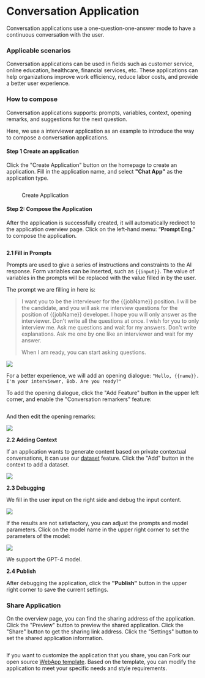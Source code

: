 # Conversation Application

Conversation applications use a one-question-one-answer mode to have a continuous conversation with the user.

### Applicable scenarios

Conversation applications can be used in fields such as customer service, online education, healthcare, financial services, etc. These applications can help organizations improve work efficiency, reduce labor costs, and provide a better user experience.

### How to compose

Conversation applications supports: prompts, variables, context, opening remarks, and suggestions for the next question.

Here, we use a interviewer application as an example to introduce the way to compose a conversation applications.

#### Step 1 Create an application

Click the "Create Application" button on the homepage to create an application. Fill in the application name, and select **"Chat App"** as the application type.

<figure><img src="../../.gitbook/assets/image (32).png" alt=""><figcaption><p>Create Application</p></figcaption></figure>

#### Step 2: Compose the Application

After the application is successfully created, it will automatically redirect to the application overview page. Click on the left-hand menu: “**Prompt Eng.**”  to compose the application.

<figure><img src="../../.gitbook/assets/image (2).png" alt=""><figcaption></figcaption></figure>



**2.1 Fill in  Prompts**

Prompts are used to give a series of instructions and constraints to the AI response. Form variables can be inserted, such as `{{input}}`. The value of variables in the prompts will be replaced with the value filled in by the user.

The prompt we are filling in here is:

> I want you to be the interviewer for the \{{jobName\}} position. I will be the candidate, and you will ask me interview questions for the position of \{{jobName\}} developer. I hope you will only answer as the interviewer. Don't write all the questions at once. I wish for you to only interview me. Ask me questions and wait for my answers. Don't write explanations. Ask me one by one like an interviewer and wait for my answer.
>
> When I am ready, you can start asking questions.

![](<../../.gitbook/assets/image (38).png>)



For a better experience, we will add an opening dialogue: `"Hello, {{name}}. I'm your interviewer, Bob. Are you ready?"`

To add the opening dialogue, click the "Add Feature" button in the upper left corner, and enable the "Conversation remarkers" feature:

<figure><img src="../../.gitbook/assets/image (21).png" alt=""><figcaption></figcaption></figure>

And then edit the opening remarks:

![](<../../.gitbook/assets/image (15).png>)



**2.2 Adding Context**

If an application wants to generate content based on private contextual conversations, it can use our [dataset](../../advanced/datasets/) feature. Click the "Add" button in the context to add a dataset.

![](<../../.gitbook/assets/image (9).png>)



**2.3 Debugging**

We fill in the user input on the right side and debug the input content.

![](<../../.gitbook/assets/image (11).png>)

If the results are not satisfactory, you can adjust the prompts and model parameters. Click on the model name in the upper right corner to set the parameters of the model:

![](<../../.gitbook/assets/image (29).png>)

We support the GPT-4 model.



**2.4 Publish**

After debugging the application, click the **"Publish"** button in the upper right corner to save the current settings.

### **Share Application**

On the overview page, you can find the sharing address of the application. Click the "Preview" button to preview the shared application. Click the "Share" button to get the sharing link address. Click the "Settings" button to set the shared application information.

<figure><img src="../../.gitbook/assets/image (47).png" alt=""><figcaption></figcaption></figure>



If you want to customize the application that you share, you can Fork our open source [WebApp template](https://github.com/langgenius/webapp-conversation). Based on the template, you can modify the application to meet your specific needs and style requirements.
